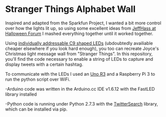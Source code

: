 Stranger Things Alphabet Wall
=============================

Inspired and adapted from the Sparkfun Project, I wanted a bit more control over how the lights lit up, so using some excellent ideas from [JeffHass at Halloween Forum](http://www.halloweenforum.com/halloween-props/152337-my-stranger-things-alphabet-wall-3.html#post2003394) I mashed everything together until it worked together.

Using [individually addressable C9 shaped LEDs](https://www.amazon.com/gp/product/B01DZV3PNO/ref=oh_aui_detailpage_o01_s00?ie=UTF8&psc=1) (ubdoubtedly availiable cheaper elsewhere if you look hard enough), you too can recreate Joyce's Christmas light message wall from "Stranger Things". In this repository, you'll find the code necessary to enable a string of LEDs to capture and display tweets with a certain hashtag.

To communicate with the LEDs I used an [Uno R3](http://www.microcenter.com/product/431997/Uno_R3_MainBoard) and a Raspberry Pi 3 to run the python script over WiFi.

-Arduino code was written in the Arduino.cc IDE v1.6.12 with the FastLED library installed

-Python code is running under Python 2.7.3 with the [TwitterSearch](https://pypi.python.org/pypi/TwitterSearch/) library, which can be installed via pip.